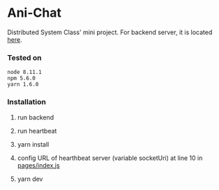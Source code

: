 # Ani-Chat

Distributed System Class' mini project.
For backend server, it is located [here](https://github.com/burin-n/anychat-server).

### Tested on
    node 8.11.1
    npm 5.6.0
    yarn 1.6.0

### Installation
1. run backend
2. run heartbeat
3. yarn install
4. config URL of hearthbeat server (variable socketUri) at line 10 in [pages/index.js](https://github.com/thipokKub/ani-chat-front/blob/master/pages/index.js)

5. yarn dev
    
